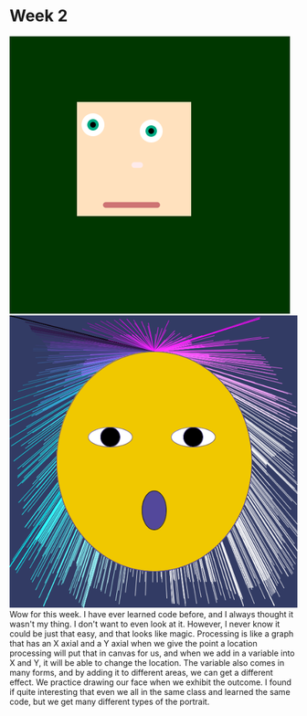 # Week 2

![image](https://github.com/ShidiX-1/Slave-to-the-Algorithm-A1/blob/master/week%202/WeChat%20Screenshot_20200924200752.png)
![image](https://github.com/ShidiX-1/Slave-to-the-Algorithm-A1/blob/master/week%202/a64ef42b28fd341ef5d70125879f5d8.png)
Wow for this week. I have ever learned code before, and I always thought it wasn't my thing. I don't want to even look at it. However, I never know it could be just that easy, and that looks like magic. 
Processing is like a graph that has an X axial and a Y axial when we give the point a location processing will put that in canvas for us, and when we add in a variable into X and Y, it will be able to change the location. The variable also comes in many forms, and by adding it to different areas, we can get a different effect. We practice drawing our face when we exhibit the outcome. I found if quite interesting that even we all in the same class and learned the same code, but we get many different types of the portrait.
